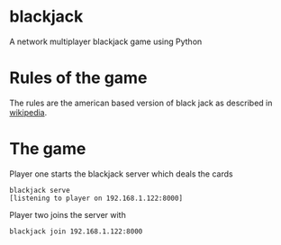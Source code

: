 # blackjack

A network multiplayer blackjack game using Python

# Rules of the game

The rules are the american based version of black jack as described in [wikipedia](https://en.wikipedia.org/wiki/Blackjack).

# The game

Player one starts the blackjack server which deals the cards

```
blackjack serve
[listening to player on 192.168.1.122:8000]
```

Player two joins the server with

```
blackjack join 192.168.1.122:8000
```
